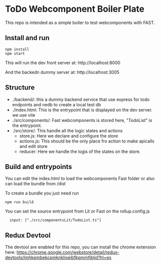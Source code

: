# ToDo Webcomponent Boiler Plate

This repo is intended as a simple boiler to test webcomponents with FAST.

## Install and run

```
npm install
npm start
```

This will run the dev front server at:
http://localhost:8000

And the backedn dummy server at:
http://localhost:3005

## Structure

- ./backend/: this a dummy backend service that use express for todo endpoints and nedb to create a local test db
- ./index.html: This is the entrypoint that is displayed on the dev server. we use vite
- ./src/components/: Fast webcomponents is stored here, "TodoList" is the entrypoint.
- ./src/store/: This handle all the logic states and actions
  - store.js: Here we declare and configure the store
  - actions.js: This should be the only place fro action to make apicalls and edit store
  - reducer: Here we handle the logis of the states on the store.

## Build and entrypoints

You can edit the index.html to load the webcomponents Fast folder or also can load the bundle from /dist

<script type="module" src="./src/componentsLit/TodoList.ts"></script>

To create a bundle you just need run

```
npm run build
```

You can set the source entrypoint from Lit or Fast on the rollup.config.js

```
  input: ["./src/componentsLit/TodoList.ts"]
```

## Redux Devtool

The devtool are enabled for this repo, you can install the chrome extension here:
https://chrome.google.com/webstore/detail/redux-devtools/lmhkpmbekcpmknklioeibfkpmmfibljd?hl=es
